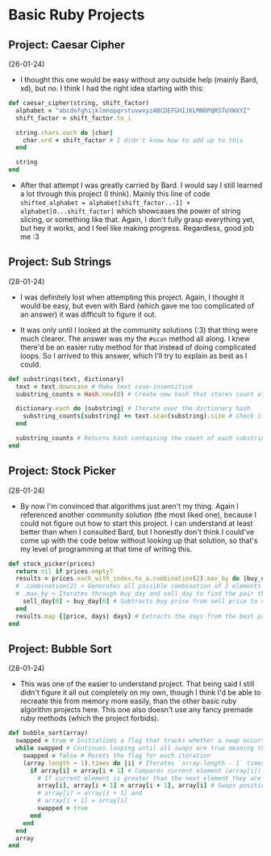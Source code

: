 # Basic Ruby Projects

## Project: Caesar Cipher

(26-01-24)

- I thought this one would be easy without any outside help (mainly Bard, xd), but no. I think I had the right idea starting with this:

```ruby
def caesar_cipher(string, shift_factor)
  alphabet = "abcdefghijklmnopqrstuvwxyzABCDEFGHIJKLMNOPQRSTUVWXYZ"
  shift_factor = shift_factor.to_i

  string.chars.each do |char|
    char.ord + shift_factor # I didn't know how to add up to this
  end

  string
end

```

- After that attempt I was greatly carried by Bard. I would say I still learned a lot through this project (I think). Mainly this line of code `shifted_alphabet = alphabet[shift_factor..-1] + alphabet[0...shift_factor]` which showcases the power of string slicing, or something like that. Again, I don't fully grasp everything yet, but hey it works, and I feel like making progress. Regardless, good job me :3

## Project: Sub Strings

(28-01-24)

- I was definitely lost when attempting this project. Again, I thought it would be easy, but even with Bard (which gave me too complicated of an answer) it was difficult to figure it out.

- It was only until I looked at the community solutions (:3) that thing were much clearer. The answer was my the `#scan` method all along. I knew there'd be an easier ruby method for that instead of doing complicated loops. So I arrived to this answer, which I'll try to explain as best as I could.

```ruby
def substrings(text, dictionary)
  text = text.downcase # Make text case-insensitive
  substring_counts = Hash.new(0) # Create new hash that stores count of each substring found

  dictionary.each do |substring| # Iterate over the dictionary hash
    substring_counts[substring] += text.scan(substring).size # Check if text matches substring (contents of the dictionary). If yes, add to the count
  end

  substring_counts # Returns hash containing the count of each substring found in the given text
end
```

## Project: Stock Picker

(28-01-24)

- By now I'm convinced that algorithms just aren't my thing. Again I referenced another community solution (the most liked one), because I could not figure out how to start this project. I can understand at least better than when I consulted Bard, but I honestly don't think I could've come up with the code below without looking up that solution, so that's my level of programming at that time of writing this.

```ruby
def stock_picker(prices)
  return nil if prices.empty?
  results = prices.each_with_index.to_a.combination(2).max_by do |buy_day, sell_day| # #each_with_index_.to_a > Create an array of arrays that contains the price and it's index (day) #> [17, 0], [3, 1], ...
  # .combination(2) > Generates all possible combination of 2 elements from the price-index pairs (I still don't get this)
  # .max_by > Iterates through buy_day and sell_day to find the pair that yields the maximum profit
    sell_day[0] - buy_day[0] # Subtracts buy price from sell price to calculate profit from each pair (Will loop until it finds the best pair) > [1, 4]
  end
  results.map {|price, days| days} # Extracts the days from the best pair [1, 4] for some reason Bard insists that the best pair is [7, 4] (wrong). TL;DR - I don't know how this works :3
end
```

## Project: Bubble Sort

(28-01-24)

- This was one of the easier to understand project. That being said I still didn't figure it all out completely on my own, though I think I'd be able to recreate this from memory more easily, than the other basic ruby algorithm projects here. This one also doesn't use any fancy premade ruby methods (which the project forbids).

```ruby
def bubble_sort(array)
  swapped = true # Initializes a flag that tracks whether a swap occurs in each
  while swapped # Continues looping until all swaps are true meaning the array is sorted
    swapped = false # Resets the flag for each iteration
    (array.length - 1).times do |i| # Iterates `array.length - 1` times (number of total elements in the array) minus one - because the largest element in a bubble sort is already in its correct place (It just happens, I don't know how either)
      if array[i] > array[i + 1] # Compares current element (array[i]) to the next element (array[i + 1])
        # If current element is greater than the next element they are in the wrong order, meaning they need to swap positions
        array[i], array[i + 1] = array[i + 1], array[i] # Swaps position using simultaneous assignment (Just found out about this), Basically the same as:
        # array[i] = array[i + 1] and
        # array[i + 1] = array[i]
        swapped = true
      end
    end
  end
  array
end
```

